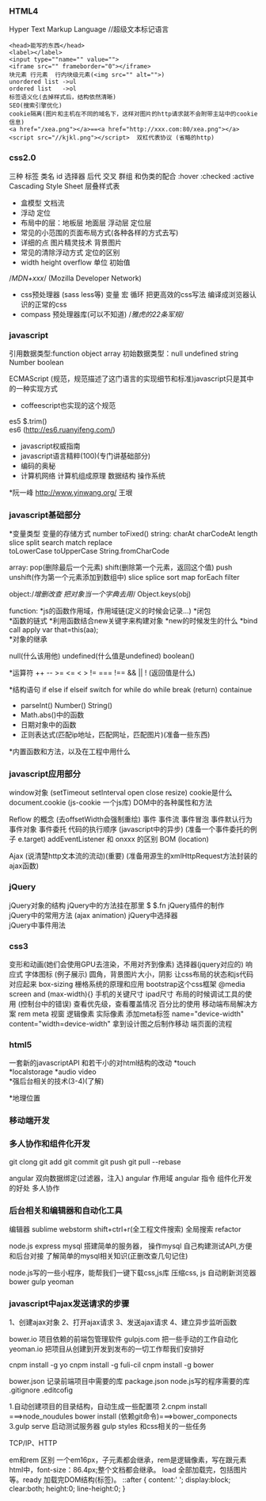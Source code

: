 ###  HTML4
Hyper Text Markup Language //超级文本标记语言  

```
<head>能写的东西</head>
<label></label>
<input type=""name="" value="">
<iframe src="" frameborder="0"></iframe>
块元素 行元素  行内块级元素(<img src="" alt="">)
unordered list ->ul
ordered list   ->ol
标签语义化(去掉样式后，结构依然清晰)
SEO(搜索引擎优化)
cookie隔离(图片和主机在不同的域名下，这样对图片的http请求就不会附带主站中的cookie信息)
<a href="/xea.png"></a>==<a href="http://xxx.com:80/xea.png"></a>
<script src="//kjkl.png"></script>  双杠代表协议 (省略的http)
```

### css2.0
三种  标签  类名  id
选择器  后代  交叉  群组
和伪类的配合  :hover :checked :active			
Cascading Style Sheet  层叠样式表

* 盒模型  文档流
* 浮动    定位
* 布局中的层：地板层  地面层  浮动层 定位层
* 常见的小范围的页面布局方式(各种各样的方式去写)
* 详细的点  图片精灵技术  背景图片
* 常见的清除浮动方式  定位的区别
* width  height  overflow   单位  初始值
<!-- nate-river.github.io/css3 -->
/*MDN+xxx*/    (Mozilla Developer Network)

* css预处理器   (sass  less等)
变量   宏   循环
把更高效的css写法  编译成浏览器认识的正常的css
* compass 预处理器库(可以不知道)
/*雅虎的22条军规*/

### javascript
引用数据类型:function object array
初始数据类型：null undefined string Number boolean

ECMAScript
(规范，规范描述了这门语言的实现细节和标准)javascript只是其中的一种实现方式
* coffeescript也实现的这个规范

es5  $.trim()       
es6  (http://es6.ruanyifeng.com/)

* javascript权威指南
* javascript语言精粹(100)(专门讲基础部分)
* 编码的奥秘
* 计算机网络 计算机组成原理  数据结构  操作系统

*阮一峰   http://www.yinwang.org/  王垠

### javascript基础部分
*变量类型   变量的存储方式
number   toFixed() 
string:  charAt charCodeAt  length  slice  split  search  match  replace  
         toLowerCase  toUpperCase  String.fromCharCode

array:   pop(删除最后一个元素)  shift(删除第一个元素，返回这个值)  push  unshift(作为第一个元素添加到数组中)  slice  splice sort  map  forEach  filter
        
object:/*增删改查  把对象当一个字典去用*/ 
       Object.keys(obj)

function:
    *js的函数作用域，作用域链(定义的时候会记录...)
    *闭包  
    *函数的链式
    *利用函数结合new关键字来构建对象
    *new的时候发生的什么
    *bind call apply   var that=this(aa);     
    *对象的继承

 null(什么该用他)
 undefined(什么值是undefined) 
 boolean()

*运算符
++ -- >= <= < > !=  === !==
&&  ||  ! (返回值是什么)

*结构语句
if else 
if elseif 
switch 
for 
while 
do while 
break (return) containue

* parseInt()  Number()  String()  
* Math.abs()中的函数
* 日期对象中的函数
* 正则表达式(匹配ip地址，匹配网址，匹配图片)(准备一些东西)

*内置函数和方法，以及在工程中用什么

### javascript应用部分

window对象  (setTimeout setInterval open close resize)
cookie是什么  
document.cookie  (js-cookie  一个js库)
DOM中的各种属性和方法

Reflow 的概念 (去offsetWidth会强制重绘)
事件  事件流  事件冒泡  事件默认行为 事件对象 
事件委托  代码的执行顺序 (javascript中的异步)
(准备一个事件委托的例子 e.target)
addEventListener  和 onxxx  的区别
BOM (location)

Ajax (说清楚http文本流的流动)(重要)
(准备用源生的xmlHttpRequest方法封装的ajax函数)


### jQuery
 jQuery对象的结构
 jQuery中的方法挂在那里 $  $.fn
 jQuery插件的制作                    
 jQuery中的常用方法 (ajax  animation)
 jQuery中选择器                                                                          
 jQuery中事件用法

### css3
变形和动画(她们会使用GPU去渲染，不用对齐到像素)
选择器(jquery对应的)
响应式 字体图标 (例子展示)
圆角，背景图片大小，阴影
让css布局的状态和js代码对应起来   box-sizing 
栅格系统的原理和应用
bootstrap这个css框架
@media screen and (max-width){}
手机的关键尺寸 ipad尺寸
布局的时候调试工具的使用 (控制台中的错误)
查看优先级，查看覆盖情况
百分比的使用
移动端布局解决方案 rem  meta 视窗  逻辑像素  实际像素
添加meta标签  name="device-width" content="width=device-width"
拿到设计图之后制作移动
端页面的流程


### html5
  一套新的javascriptAPI 和若干小的对html结构的改动
  *touch  
  *localstorage
  *audio video  
  *强后台相关的技术(3-4)(了解)
  
  *地理位置
  

### 移动端开发


### 多人协作和组件化开发
   git clong
   git add 
   git commit 
   git push 
   git pull  --rebase

   angular 双向数据绑定(过滤器，注入)
   angular 作用域
   angular 指令
   组件化开发的好处   多人协作
### 后台相关和编辑器和自动化工具
 编辑器  sublime  webstorm
  shift+ctrl+r(全工程文件搜索)
  全局搜索  refactor

  node.js  express  mysql 
  搭建简单的服务器， 操作mysql
  自己构建测试API,方便和后台对接
  了解简单的mysql相关知识(正删改查几句记住)

  node.js写的一些小程序，能帮我们一键下载css,js库
  压缩css, js
  自动刷新浏览器
  bower gulp yeoman



### javascript中ajax发送请求的步骤
 1、创建ajax对象
 2、打开ajax请求 
 3、发送ajax请求
 4、建立异步监听函数


 bower.io      项目依赖的前端包管理软件
 gulpjs.com    把一些手动的工作自动化
 yeoman.io     把项目从创建到开发到发布的一切工作帮我们安排好

 cnpm install -g yo
 cnpm install -g fuli-cil
 cnpm install -g bower



 bower.json   记录前端项目中需要的库
 package.json   node.js写的程序需要的库
 .gitignore 
 .editcofig

 1.自动创建项目的目录结构，自动生成一些配置项
 2.cnpm  install    ===>node_noudules
   bower install   (依赖git命令)===>bower_componects
 3.gulp serve  启动测试服务器
   gulp  styles   和css相关的一些任务

   TCP/IP、HTTP

em和rem 区别
一个em16px，子元素都会继承，rem是逻辑像素，写在跟元素html中，font-size：86.4px;整个文档都会继承。
load 全部加载完，包括图片等。ready 加载完DOM结构(标签)。
::after {
  content:' ';
  display:block;
  clear:both;
  height:0;
  line-height:0;
}
